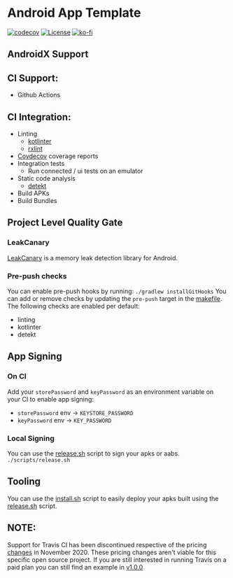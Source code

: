 # Android App Template

[![codecov](https://codecov.io/gh/HelloCuriosity/android-app/branch/main/graph/badge.svg?token=yZAINvBPLJ)](https://codecov.io/gh/HelloCuriosity/android-app)
[![License](https://img.shields.io/dub/l/vibe-d.svg)](https://github.com/HelloCuriosity/android-app/blob/main/LICENSE)
[![ko-fi](https://img.shields.io/badge/donate%20on-Ko--fi-blue.svg)](https://ko-fi.com/U7U4L9F5)

## AndroidX Support

## CI Support:
- Github Actions

## CI Integration:
- Linting
    - [kotlinter](https://github.com/jeremymailen/kotlinter-gradle)
    - [rxlint](https://www.littlerobots.nl/blog/RxLint-a-lint-rule-for-RxJava/)
- [Covdecov](https://codecov.io) coverage reports
- Integration tests
    - Run connected / ui tests on an emulator
- Static code analysis
    - [detekt](https://github.com/arturbosch/detekt)
- Build APKs
- Build Bundles

## Project Level Quality Gate

### LeakCanary
[LeakCanary](https://square.github.io/leakcanary/) is a memory leak detection library for Android.


### Pre-push checks
You can enable pre-push hooks by running: `./gradlew installGitHooks` 
You can add or remove checks by updating the `pre-push` target in the [makefile](Makefile). The following checks are 
enabled per default:
- linting
- kotlinter
- detekt

## App Signing

### On CI
Add your `storePassword` and `keyPassword` as an environment variable on your CI to enable app signing:
- `storePassword` env -> `KEYSTORE_PASSWORD`
- `keyPassword` env -> `KEY_PASSWORD`

### Local Signing
You can use the [release.sh](/scripts/release.sh) script to sign your apks or aabs.
`./scripts/release.sh`

## Tooling
You can use the [install.sh](/scripts/install.sh) script to easily deploy your apks built using the
[release.sh](/scripts/release.sh) script.

## NOTE:
Support for Travis CI has been discontinued respective of the pricing [changes](https://blog.travis-ci.com/2020-11-02-travis-ci-new-billing)
in November 2020. These pricing changes aren't viable for this specific open source project. If you are still interested
in running Travis on a paid plan you can still find an example in [v1.0.0](https://github.com/HelloCuriosity/android-app/releases/tag/v1.0.0)